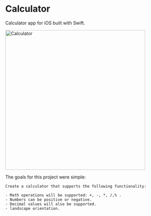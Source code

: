 
# Calculator

Calculator app for iOS built with Swift.

<img width="440" alt="Calculator" src="https://github.com/HindHesham/Calculator/assets/25655253/022a4642-f5b3-4b7a-8003-5429163bd1df">

The goals for this project were simple:

    Create a calculator that supports the following functionality:

    - Math operations will be supported: +, -, *, /,% .
    - Numbers can be positive or negative.
    - Decimal values will also be supported.
    - landscape orientation.


